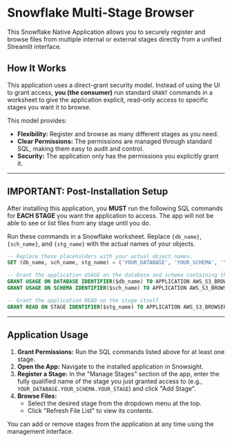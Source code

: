 # Snowflake Multi-Stage Browser

This Snowflake Native Application allows you to securely register and browse files from multiple internal or external stages directly from a unified Streamlit interface.

## How It Works

This application uses a direct-grant security model. Instead of using the UI to grant access, **you (the consumer)** run standard `GRANT` commands in a worksheet to give the application explicit, read-only access to specific stages you want it to browse.

This model provides:
- **Flexibility:** Register and browse as many different stages as you need.
- **Clear Permissions:** The permissions are managed through standard SQL, making them easy to audit and control.
- **Security:** The application only has the permissions you explicitly grant it.

---

## **IMPORTANT: Post-Installation Setup**

After installing this application, you **MUST** run the following SQL commands for **EACH STAGE** you want the application to access. The app will not be able to see or list files from any stage until you do.

Run these commands in a Snowflake worksheet. Replace `{db_name}`, `{sch_name}`, and `{stg_name}` with the actual names of your objects.

```sql
-- Replace these placeholders with your actual object names.
SET (db_name, sch_name, stg_name) = ('YOUR_DATABASE', 'YOUR_SCHEMA', 'YOUR_STAGE');

-- Grant the application USAGE on the database and schema containing the stage.
GRANT USAGE ON DATABASE IDENTIFIER($db_name) TO APPLICATION AWS_S3_BROWSER_APP;
GRANT USAGE ON SCHEMA IDENTIFIER($sch_name) TO APPLICATION AWS_S3_BROWSER_APP;

-- Grant the application READ on the stage itself.
GRANT READ ON STAGE IDENTIFIER($stg_name) TO APPLICATION AWS_S3_BROWSER_APP;
```

---

## Application Usage

1.  **Grant Permissions:** Run the SQL commands listed above for at least one stage.
2.  **Open the App:** Navigate to the installed application in Snowsight.
3.  **Register a Stage:** In the "Manage Stages" section of the app, enter the fully qualified name of the stage you just granted access to (e.g., `YOUR_DATABASE.YOUR_SCHEMA.YOUR_STAGE`) and click "Add Stage".
4.  **Browse Files:**
    - Select the desired stage from the dropdown menu at the top.
    - Click "Refresh File List" to view its contents.

You can add or remove stages from the application at any time using the management interface.

